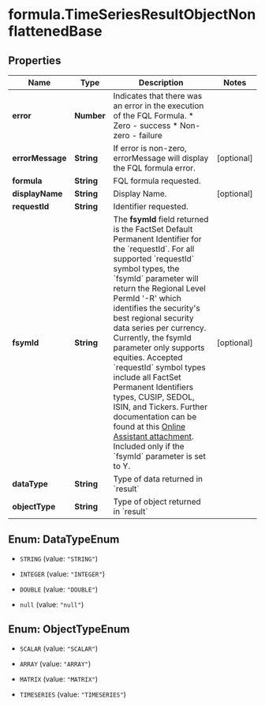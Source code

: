 # formula.TimeSeriesResultObjectNonflattenedBase

## Properties

Name | Type | Description | Notes
------------ | ------------- | ------------- | -------------
**error** | **Number** | Indicates that there was an error in the execution of the FQL Formula. * Zero - success * Non-zero - failure  | 
**errorMessage** | **String** | If error is non-zero, errorMessage will display the FQL formula error. | [optional] 
**formula** | **String** | FQL formula requested. | 
**displayName** | **String** | Display Name. | [optional] 
**requestId** | **String** | Identifier requested. | 
**fsymId** | **String** | The **fsymId** field returned is the FactSet Default Permanent Identifier for the &#x60;requestId&#x60;. For all supported &#x60;requestId&#x60; symbol types, the &#x60;fsymId&#x60; parameter will return the Regional Level PermId &#39;-R&#39; which identifies the security&#39;s best regional security data series per currency. Currently, the fsymId parameter only supports equities. Accepted &#x60;requestId&#x60; symbol types include all FactSet Permanent Identifiers types, CUSIP, SEDOL, ISIN, and Tickers. Further documentation can be found at this [Online Assistant attachment](https://oa.apps.factset.com/cms/oaAttachment/64c3213a-f415-4c27-a336-92c73a72deed/24881). Included only if the &#x60;fsymId&#x60; parameter is set to Y.  | [optional] 
**dataType** | **String** | Type of data returned in &#x60;result&#x60; | 
**objectType** | **String** | Type of object returned in &#x60;result&#x60; | 



## Enum: DataTypeEnum


* `STRING` (value: `"STRING"`)

* `INTEGER` (value: `"INTEGER"`)

* `DOUBLE` (value: `"DOUBLE"`)

* `null` (value: `"null"`)





## Enum: ObjectTypeEnum


* `SCALAR` (value: `"SCALAR"`)

* `ARRAY` (value: `"ARRAY"`)

* `MATRIX` (value: `"MATRIX"`)

* `TIMESERIES` (value: `"TIMESERIES"`)




